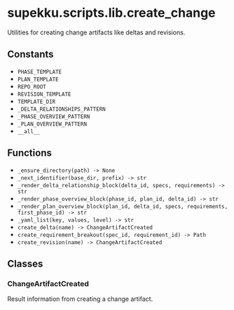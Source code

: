 # supekku.scripts.lib.create_change

Utilities for creating change artifacts like deltas and revisions.

## Constants

- `PHASE_TEMPLATE`
- `PLAN_TEMPLATE`
- `REPO_ROOT`
- `REVISION_TEMPLATE`
- `TEMPLATE_DIR`
- `_DELTA_RELATIONSHIPS_PATTERN`
- `_PHASE_OVERVIEW_PATTERN`
- `_PLAN_OVERVIEW_PATTERN`
- `__all__`

## Functions

- `_ensure_directory(path) -> None`
- `_next_identifier(base_dir, prefix) -> str`
- `_render_delta_relationship_block(delta_id, specs, requirements) -> str`
- `_render_phase_overview_block(phase_id, plan_id, delta_id) -> str`
- `_render_plan_overview_block(plan_id, delta_id, specs, requirements, first_phase_id) -> str`
- `_yaml_list(key, values, level) -> str`
- `create_delta(name) -> ChangeArtifactCreated`
- `create_requirement_breakout(spec_id, requirement_id) -> Path`
- `create_revision(name) -> ChangeArtifactCreated`

## Classes

### ChangeArtifactCreated

Result information from creating a change artifact.
